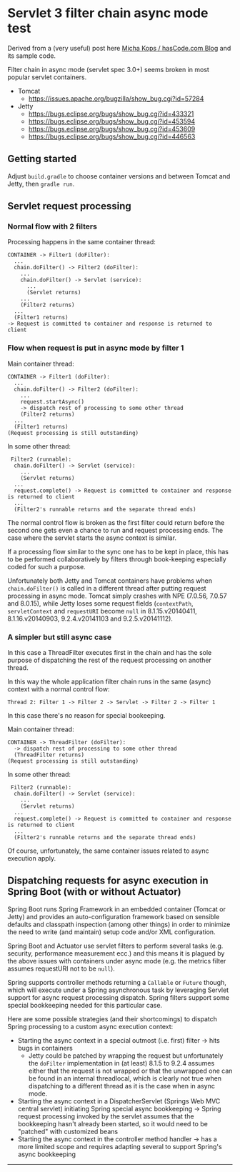 # Servlet 3 filter chain async mode test

Derived from a (very useful) post here [Micha Kops / hasCode.com Blog] and its sample code.

Filter chain in async mode (servlet spec 3.0+) seems broken in most popular servlet containers.

* Tomcat
  * https://issues.apache.org/bugzilla/show_bug.cgi?id=57284
* Jetty
  * https://bugs.eclipse.org/bugs/show_bug.cgi?id=433321
  * https://bugs.eclipse.org/bugs/show_bug.cgi?id=453594
  * https://bugs.eclipse.org/bugs/show_bug.cgi?id=453609
  * https://bugs.eclipse.org/bugs/show_bug.cgi?id=446563

## Getting started

Adjust `build.gradle` to choose container versions and between Tomcat and Jetty, then `gradle run`.

## Servlet request processing

### Normal flow with 2 filters

Processing happens in the same container thread:

```
CONTAINER -> Filter1 (doFilter):
  ...
  chain.doFilter() -> Filter2 (doFilter):
    ...
    chain.doFilter() -> Servlet (service):
      ...
      (Servlet returns)
    ...
    (Filter2 returns)
  ...
  (Filter1 returns)
-> Request is committed to container and response is returned to client
```

### Flow when request is put in async mode by filter 1

Main container thread:

```
CONTAINER -> Filter1 (doFilter):
  ...
  chain.doFilter() -> Filter2 (doFilter):
    ...
    request.startAsync()
    -> dispatch rest of processing to some other thread
    (Filter2 returns)
  ...
  (Filter1 returns)
(Request processing is still outstanding)
```

In some other thread:

```
 Filter2 (runnable):
  chain.doFilter() -> Servlet (service):
    ...
    (Servlet returns)
  ...
  request.complete() -> Request is committed to container and response is returned to client
  ...
  (Filter2's runnable returns and the separate thread ends)
```

The normal control flow is broken as the first filter could return before the second one gets even a chance to run and request
processing ends. The case where the servlet starts the async context is similar.

If a processing flow similar to the sync one has to be kept in place, this has to be performed collaboratively by filters through
book-keeping especially coded for such a purpose.

Unfortunately both Jetty and Tomcat containers have problems when `chain.doFilter()` is called in a different thread after putting
request processing in async mode. Tomcat simply crashes with NPE (7.0.56, 7.0.57 and 8.0.15), while Jetty loses some request fields
(`contextPath`, `servletContext` and `requestURI` become `null` in 8.1.15.v20140411, 8.1.16.v20140903, 9.2.4.v20141103 and
9.2.5.v20141112).

### A simpler but still async case

In this case a ThreadFilter executes first in the chain and has the sole purpose of dispatching the rest of the request processing
on another thread.

In this way the whole application filter chain runs in the same (async) context with a normal control flow:

```
Thread 2: Filter 1 -> Filter 2 -> Servlet -> Filter 2 -> Filter 1
```

In this case there's no reason for special bookeeping.

Main container thread:

```
CONTAINER -> ThreadFilter (doFilter):
  -> dispatch rest of processing to some other thread
  (ThreadFilter returns)
(Request processing is still outstanding)
```

In some other thread:

```
 Filter2 (runnable):
  chain.doFilter() -> Servlet (service):
    ...
    (Servlet returns)
  ...
  request.complete() -> Request is committed to container and response is returned to client
  ...
  (Filter2's runnable returns and the separate thread ends)
```

Of course, unfortunately, the same container issues related to async execution apply.

## Dispatching requests for async execution in Spring Boot (with or without Actuator)

Spring Boot runs Spring Framework in an embedded container (Tomcat or Jetty) and provides an auto-configuration framework
based on sensible defaults and classpath inspection (among other things) in order to minimize the need to write (and
maintain) setup code and/or XML configuration.

Spring Boot and Actuator use servlet filters to perform several tasks (e.g. security, performance measurement ecc.) and this
means it is plagued by the above issues with containers under async mode (e.g. the metrics filter assumes requestURI not to be
`null`).

Spring supports controller methods returning a `Callable` or `Future` though, which will execute under a Spring asynchronous task
by leveraging Servlet support for async request processing dispatch. Spring filters support some special bookkeeping needed for
this particular case.

Here are some possible strategies (and their shortcomings) to dispatch Spring processing to a custom async execution context:

* Starting the async context in a special outmost (i.e. first) filter -> hits bugs in containers
  * Jetty could be patched by wrapping the request but unfortunately the `doFilter` implementation in (at least) 8.1.5 to 9.2.4
    assumes either that the request is not wrapped or that the unwrapped one can be found in an internal threadlocal, which is
    clearly not true when dispatching to a different thread as it is the case when in async mode.
* Starting the async context in a DispatcherServlet (Springs Web MVC central servlet) initiating Spring special async bookkeeping
  -> Spring request processing invoked by the servlet assumes that the bookkeeping hasn't already been started, so it would need
  to be "patched" with customized beans
* Starting the async context in the controller method handler -> has a more limited scope and requires adapting several to support
  Spring's async bookkeeping

----

   [Micha Kops / hasCode.com Blog]:http://www.hascode.com/2013/07/embedding-jetty-or-tomcat-in-your-java-application/
